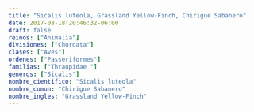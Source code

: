 ```yaml
---
title: "Sicalis luteola, Grassland Yellow-Finch, Chirigue Sabanero"
date: 2017-08-18T20:46:32-06:00
draft: false
reinos: ["Animalia"]
divisiones: ["Chordata"]
clases: ["Aves"]
ordenes: ["Passeriformes"]
familias: ["Thraupidae "]
generos: ["Sicalis"]
nombre_cientifico: "Sicalis luteola"
nombre_comun: "Chirigue Sabanero"
nombre_ingles: "Grassland Yellow-Finch"
---
```

